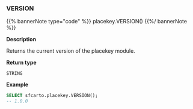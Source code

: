 ### VERSION

{{% bannerNote type="code" %}}
placekey.VERSION()
{{%/ bannerNote %}}

**Description**

Returns the current version of the placekey module.

**Return type**

`STRING`

**Example**

```sql
SELECT sfcarto.placekey.VERSION();
-- 1.0.0